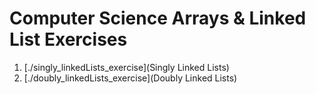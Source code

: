 # Computer Science Arrays & Linked List Exercises

1. [./singly_linkedLists_exercise](Singly Linked Lists)
2. [./doubly_linkedLists_exercise](Doubly Linked Lists)